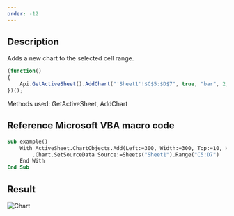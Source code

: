 ```yaml
---
order: -12
---
```


## Description

Adds a new chart to the selected cell range.

<!-- This code snippet is shown in the screenshot. -->

<!-- eslint-skip -->

``` ts
(function()
{
    Api.GetActiveSheet().AddChart("'Sheet1'!$C$5:$D$7", true, "bar", 2, 105 * 36000, 105 * 36000, 0, 0, 9, 0);
})();
```

Methods used: GetActiveSheet, AddChart

## Reference Microsoft VBA macro code

``` vb
Sub example()
    With ActiveSheet.ChartObjects.Add(Left:=300, Width:=300, Top:=10, Height:=300)
        .Chart.SetSourceData Source:=Sheets("Sheet1").Range("C5:D7")
    End With
End Sub
```

## Result

![Chart](/assets/images/plugins/add_chart.png)
